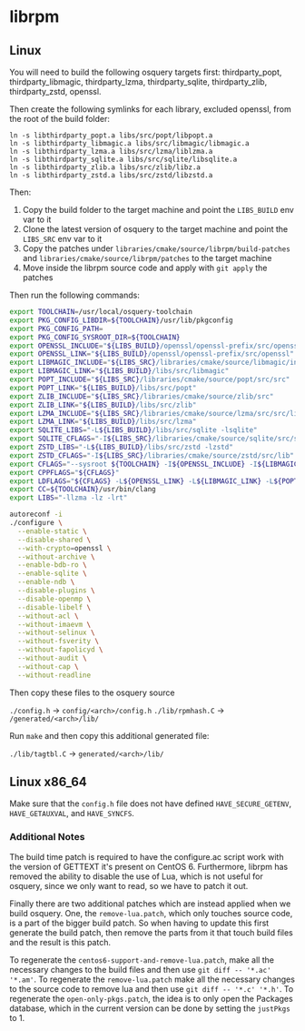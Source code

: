 # librpm

## Linux

You will need to build the following osquery targets first: thirdparty_popt, thirdparty_libmagic, thirdparty_lzma, thirdparty_sqlite, thirdparty_zlib, thirdparty_zstd, openssl.

Then create the following symlinks for each library, excluded openssl, from the root of the build folder:

```
ln -s libthirdparty_popt.a libs/src/popt/libpopt.a
ln -s libthirdparty_libmagic.a libs/src/libmagic/libmagic.a
ln -s libthirdparty_lzma.a libs/src/lzma/liblzma.a
ln -s libthirdparty_sqlite.a libs/src/sqlite/libsqlite.a
ln -s libthirdparty_zlib.a libs/src/zlib/libz.a
ln -s libthirdparty_zstd.a libs/src/zstd/libzstd.a
```


Then:
1. Copy the build folder to the target machine and point the `LIBS_BUILD` env var to it
2. Clone the latest version of osquery to the target machine and point the `LIBS_SRC` env var to it
3. Copy the patches under `libraries/cmake/source/librpm/build-patches` and `libraries/cmake/source/librpm/patches` to the target machine
4. Move inside the librpm source code and apply with `git apply` the patches

Then run the following commands:

```sh
export TOOLCHAIN=/usr/local/osquery-toolchain
export PKG_CONFIG_LIBDIR=${TOOLCHAIN}/usr/lib/pkgconfig
export PKG_CONFIG_PATH=
export PKG_CONFIG_SYSROOT_DIR=${TOOLCHAIN}
export OPENSSL_INCLUDE="${LIBS_BUILD}/openssl/openssl-prefix/src/openssl/include"
export OPENSSL_LINK="${LIBS_BUILD}/openssl/openssl-prefix/src/openssl"
export LIBMAGIC_INCLUDE="${LIBS_SRC}/libraries/cmake/source/libmagic/include"
export LIBMAGIC_LINK="${LIBS_BUILD}/libs/src/libmagic"
export POPT_INCLUDE="${LIBS_SRC}/libraries/cmake/source/popt/src/src"
export POPT_LINK="${LIBS_BUILD}/libs/src/popt"
export ZLIB_INCLUDE="${LIBS_SRC}/libraries/cmake/source/zlib/src"
export ZLIB_LINK="${LIBS_BUILD}/libs/src/zlib"
export LZMA_INCLUDE="${LIBS_SRC}/libraries/cmake/source/lzma/src/src/liblzma/api"
export LZMA_LINK="${LIBS_BUILD}/libs/src/lzma"
export SQLITE_LIBS="-L${LIBS_BUILD}/libs/src/sqlite -lsqlite"
export SQLITE_CFLAGS="-I${LIBS_SRC}/libraries/cmake/source/sqlite/src/src"
export ZSTD_LIBS="-L${LIBS_BUILD}/libs/src/zstd -lzstd"
export ZSTD_CFLAGS="-I${LIBS_SRC}/libraries/cmake/source/zstd/src/lib"
export CFLAGS="--sysroot ${TOOLCHAIN} -I${OPENSSL_INCLUDE} -I${LIBMAGIC_INCLUDE} -I${POPT_INCLUDE} -I${ZLIB_INCLUDE} -I${LZMA_INCLUDE}"
export CPPFLAGS="${CFLAGS}"
export LDFLAGS="${CFLAGS} -L${OPENSSL_LINK} -L${LIBMAGIC_LINK} -L${POPT_LINK} -L${ZLIB_LINK} -L${LZMA_LINK}"
export CC=${TOOLCHAIN}/usr/bin/clang
export LIBS="-llzma -lz -lrt"

autoreconf -i
./configure \
  --enable-static \
  --disable-shared \
  --with-crypto=openssl \
  --without-archive \
  --enable-bdb-ro \
  --enable-sqlite \
  --enable-ndb \
  --disable-plugins \
  --disable-openmp \
  --disable-libelf \
  --without-acl \
  --without-imaevm \
  --without-selinux \
  --without-fsverity \
  --without-fapolicyd \
  --without-audit \
  --without-cap \
  --without-readline
```

Then copy these files to the osquery source

`./config.h` -> `config/<arch>/config.h`
`./lib/rpmhash.C` -> `/generated/<arch>/lib/`

Run `make` and then copy this additional generated file:

`./lib/tagtbl.C` -> `generated/<arch>/lib/`

## Linux x86_64

Make sure that the `config.h` file does not have defined `HAVE_SECURE_GETENV`, `HAVE_GETAUXVAL`, and `HAVE_SYNCFS`.

### Additional Notes

The build time patch is required to have the configure.ac script work with the version of GETTEXT it's present on CentOS 6.
Furthermore, librpm has removed the ability to disable the use of Lua, which is not useful for osquery, since we only want to read, so we have to patch it out.

Finally there are two additional patches which are instead applied when we build osquery.
One, the `remove-lua.patch`, which only touches source code, is a part of the bigger build patch. So when having to update this first generate the build patch, then remove the parts from it that touch build files and the result is this patch.

To regenerate the `centos6-support-and-remove-lua.patch`, make all the necessary changes to the build files and then use `git diff -- '*.ac' '*.am'`.
To regenerate the `remove-lua.patch` make all the necessary changes to the source code to remove lua and then use `git diff -- '*.c' '*.h'`.
To regenerate the `open-only-pkgs.patch`, the idea is to only open the Packages database, which in the current version can be done by setting the `justPkgs` to 1.
